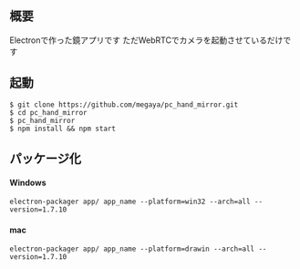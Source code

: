## 概要

Electronで作った鏡アプリです
ただWebRTCでカメラを起動させているだけです

## 起動

```
$ git clone https://github.com/megaya/pc_hand_mirror.git
$ cd pc_hand_mirror
$ pc_hand_mirror
$ npm install && npm start
```
## パッケージ化

#### Windows

```
electron-packager app/ app_name --platform=win32 --arch=all --version=1.7.10
```

#### mac

```
electron-packager app/ app_name --platform=drawin --arch=all --version=1.7.10
```
